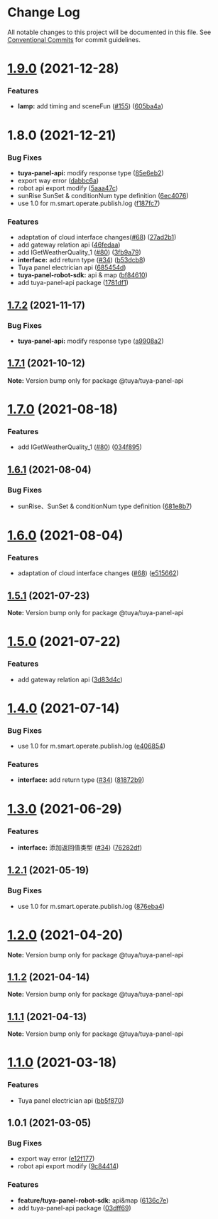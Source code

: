# Change Log

All notable changes to this project will be documented in this file.
See [Conventional Commits](https://conventionalcommits.org) for commit guidelines.

# [1.9.0](https://github.com/tuya/tuya-panel-sdk/compare/@tuya/tuya-panel-api@1.8.0...@tuya/tuya-panel-api@1.9.0) (2021-12-28)


### Features

* **lamp:** add timing and sceneFun ([#155](https://github.com/tuya/tuya-panel-sdk/issues/155)) ([605ba4a](https://github.com/tuya/tuya-panel-sdk/commit/605ba4a7ec10e9e046fd90d0cc379f07a06a0110))





# 1.8.0 (2021-12-21)


### Bug Fixes

* **tuya-panel-api:** modify response type ([85e6eb2](https://github.com/tuya/tuya-panel-sdk/commit/85e6eb2df7ba2c93ddee33d7611c14681618848a))
* export way error ([dabbc6a](https://github.com/tuya/tuya-panel-sdk/commit/dabbc6a4a05fd25b35c8baf002dfc009c1df381d))
* robot api export modify ([5aaa47c](https://github.com/tuya/tuya-panel-sdk/commit/5aaa47c1c03c806ec66de8fccc17c973a6bac204))
* sunRise SunSet & conditionNum type definition ([6ec4076](https://github.com/tuya/tuya-panel-sdk/commit/6ec407663c86d50b8bd194314d584f4958d1291b))
* use 1.0 for m.smart.operate.publish.log ([f187fc7](https://github.com/tuya/tuya-panel-sdk/commit/f187fc72dd5e2f7d982176305dce9ca563dc142d))


### Features

* adaptation of cloud interface changes([#68](https://github.com/tuya/tuya-panel-sdk/issues/68)) ([27ad2b1](https://github.com/tuya/tuya-panel-sdk/commit/27ad2b1f39725535c6323d81800b580e54704fe4))
* add gateway relation api ([46fedaa](https://github.com/tuya/tuya-panel-sdk/commit/46fedaa7adc2791068129f9975b34c86f899bbd6))
* add IGetWeatherQuality_1 ([#80](https://github.com/tuya/tuya-panel-sdk/issues/80)) ([3fb9a79](https://github.com/tuya/tuya-panel-sdk/commit/3fb9a79fb8819fe2de25f2fe8d92c11ed492ea10))
* **interface:** add return type ([#34](https://github.com/tuya/tuya-panel-sdk/issues/34)) ([b53dcb8](https://github.com/tuya/tuya-panel-sdk/commit/b53dcb8c499e2d27f32871a1e6288ba030508d3c))
* Tuya panel electrician api ([685454d](https://github.com/tuya/tuya-panel-sdk/commit/685454d27942cd5865be68ec831583e5b6bc5f07))
* **tuya-panel-robot-sdk:** api & map ([bf84610](https://github.com/tuya/tuya-panel-sdk/commit/bf846108fd740ddd6919f45cc90cc0b79d2256f3))
* add tuya-panel-api package ([1781df1](https://github.com/tuya/tuya-panel-sdk/commit/1781df1f69584b4cd2e4f01171c932b66ce800b4))





## [1.7.2](https://github.com/tuya/tuya-panel-sdk/compare/@tuya/tuya-panel-api@1.7.1...@tuya/tuya-panel-api@1.7.2) (2021-11-17)


### Bug Fixes

* **tuya-panel-api:** modify response type ([a9908a2](https://github.com/tuya/tuya-panel-sdk/commit/a9908a2837849131d323384125b5d122c6ae13c6))





## [1.7.1](https://github.com/tuya/tuya-panel-sdk/compare/@tuya/tuya-panel-api@1.7.0...@tuya/tuya-panel-api@1.7.1) (2021-10-12)

**Note:** Version bump only for package @tuya/tuya-panel-api





# [1.7.0](https://github.com/tuya/tuya-panel-sdk/compare/@tuya/tuya-panel-api@1.6.1...@tuya/tuya-panel-api@1.7.0) (2021-08-18)


### Features

* add IGetWeatherQuality_1 ([#80](https://github.com/tuya/tuya-panel-sdk/issues/80)) ([034f895](https://github.com/tuya/tuya-panel-sdk/commit/034f895549f3f548a409726783d6bf52c810ba3c))





## [1.6.1](https://github.com/tuya/tuya-panel-sdk/compare/@tuya/tuya-panel-api@1.6.0...@tuya/tuya-panel-api@1.6.1) (2021-08-04)


### Bug Fixes

* sunRise、SunSet & conditionNum type definition ([681e8b7](https://github.com/tuya/tuya-panel-sdk/commit/681e8b7040549df4953aee1d821f53a623391742))





# [1.6.0](https://github.com/tuya/tuya-panel-sdk/compare/@tuya/tuya-panel-api@1.5.1...@tuya/tuya-panel-api@1.6.0) (2021-08-04)


### Features

* adaptation of cloud interface changes ([#68](https://github.com/tuya/tuya-panel-sdk/issues/68)) ([e515662](https://github.com/tuya/tuya-panel-sdk/commit/e5156628f8cf79b2dd6e0af112be3909a755db11))





## [1.5.1](https://github.com/tuya/tuya-panel-sdk/compare/@tuya/tuya-panel-api@1.5.0...@tuya/tuya-panel-api@1.5.1) (2021-07-23)

**Note:** Version bump only for package @tuya/tuya-panel-api





# [1.5.0](https://github.com/tuya/tuya-panel-sdk/compare/@tuya/tuya-panel-api@1.4.0...@tuya/tuya-panel-api@1.5.0) (2021-07-22)


### Features

* add gateway relation api ([3d83d4c](https://github.com/tuya/tuya-panel-sdk/commit/3d83d4c615e1f3f2e307d52e36e7a9963d1a1b19))





# [1.4.0](https://github.com/tuya/tuya-panel-sdk/compare/@tuya/tuya-panel-api@1.1.2...@tuya/tuya-panel-api@1.4.0) (2021-07-14)


### Bug Fixes

* use 1.0 for  m.smart.operate.publish.log ([e406854](https://github.com/tuya/tuya-panel-sdk/commit/e406854653878287b8855bc1bf61e5083794f52e))


### Features

* **interface:** add return type ([#34](https://github.com/tuya/tuya-panel-sdk/issues/34)) ([81872b9](https://github.com/tuya/tuya-panel-sdk/commit/81872b95ecad9db7781241241a88415fe2f6c9e9))





# [1.3.0](https://github.com/tuya/tuya-panel-sdk/compare/@tuya/tuya-panel-api@1.2.1...@tuya/tuya-panel-api@1.3.0) (2021-06-29)


### Features

* **interface:** 添加返回值类型 ([#34](https://github.com/tuya/tuya-panel-sdk/issues/34)) ([76282df](https://github.com/tuya/tuya-panel-sdk/commit/76282df7d05b8418faf4772a8fa19f73c3ed635d))





## [1.2.1](https://github.com/tuya/tuya-panel-sdk/compare/@tuya/tuya-panel-api@1.2.0...@tuya/tuya-panel-api@1.2.1) (2021-05-19)


### Bug Fixes

* use 1.0 for  m.smart.operate.publish.log ([876eba4](https://github.com/tuya/tuya-panel-sdk/commit/876eba449aebebb1a2f95c32c2c307ccf9242f91))





# [1.2.0](https://github.com/tuya/tuya-panel-sdk/compare/@tuya/tuya-panel-api@1.1.2...@tuya/tuya-panel-api@1.2.0) (2021-04-20)

**Note:** Version bump only for package @tuya/tuya-panel-api





## [1.1.2](https://github.com/tuya/tuya-panel-sdk/compare/@tuya/tuya-panel-api@1.1.1...@tuya/tuya-panel-api@1.1.2) (2021-04-14)

**Note:** Version bump only for package @tuya/tuya-panel-api





## [1.1.1](https://github.com/tuya/tuya-panel-sdk/compare/@tuya/tuya-panel-api@1.1.0...@tuya/tuya-panel-api@1.1.1) (2021-04-13)

**Note:** Version bump only for package @tuya/tuya-panel-api





# [1.1.0](https://github.com/tuya/tuya-panel-sdk/compare/@tuya/tuya-panel-api@1.0.1...@tuya/tuya-panel-api@1.1.0) (2021-03-18)


### Features

* Tuya panel electrician api ([bb5f870](https://github.com/tuya/tuya-panel-sdk/commit/bb5f870a7f860684e0f15cfe3ca6fe2e9da7869f))





## 1.0.1 (2021-03-05)


### Bug Fixes

* export way error ([e12f177](https://github.com/tuya/tuya-panel-sdk/commit/e12f17798ab7a455c24632f011c32e96090bbb32))
* robot api export modify ([9c84414](https://github.com/tuya/tuya-panel-sdk/commit/9c8441446551b0c8ab863ab96d6efdea600ba8c0))


### Features

* **feature/tuya-panel-robot-sdk:** api&map ([6136c7e](https://github.com/tuya/tuya-panel-sdk/commit/6136c7e4175cdd2dddf4ffa536ee20a057842ed2))
* add tuya-panel-api package ([03dff69](https://github.com/tuya/tuya-panel-sdk/commit/03dff693e85a9ddc737849c62120c8b2efb8c540))
